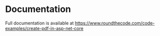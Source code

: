 # Documentation

Full documentation is available at https://www.roundthecode.com/code-examples/create-pdf-in-asp-net-core
